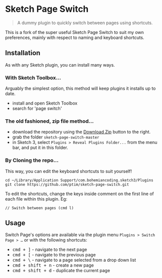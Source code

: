 # Sketch Page Switch

>A dummy plugin to quickly switch between pages using shortcuts.

This is a fork of the super useful Sketch Page Switch to suit my own preferences, mainly with respect to naming and keyboard shortcuts.

## Installation

As with any Sketch plugin, you can install many ways.

### With Sketch Toolbox...

Arguably the simplest option, this method will keep plugins it installs up to date.

- install and open Sketch Toolbox
- search for 'page switch'

### The old fashioned, zip file method...

- download the repository using the [Download Zip](https://github.com/ptim/sketch-page-switch/archive/master.zip) button to the right.
- grab the folder `sketch-page-switch-master`
- in Sketch 3, select `Plugins > Reveal Plugins Folder...` from the menu bar, and put it in this folder.

### By Cloning the repo...

This way, you can edit the keyboard shortcuts to suit yourself!

    cd ~/Library/Application Support/com.bohemiancoding.sketch3/Plugins
    git clone https://github.com/ptim/sketch-page-switch.git

To edit the shortcuts, change the keys inside comment on the first line of each file within this plugin.  Eg:

    // Switch between pages (cmd l)


## Usage

Switch Page's options are available via the plugin menu `Plugins > Switch Page > …` or with the following shortcuts:

- <kbd>cmd + ]</kbd> - navigate to the next page
- <kbd>cmd + [</kbd> - navigate to the previous page
- <kbd>cmd + \\</kbd> - navigate to a page selected from a drop down list
- <kbd>cmd + shift + n</kbd> - create a new page
- <kbd>cmd + shift + d</kbd> - duplicate the current page
